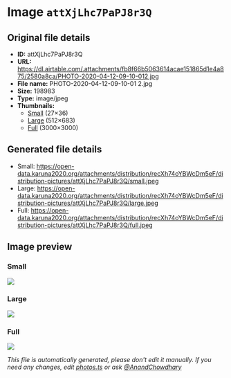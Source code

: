 # Image `attXjLhc7PaPJ8r3Q`

## Original file details

- **ID:** attXjLhc7PaPJ8r3Q
- **URL:** https://dl.airtable.com/.attachments/fb8f66b5063614acae151865d1e4a875/2580a8ca/PHOTO-2020-04-12-09-10-012.jpg
- **File name:** PHOTO-2020-04-12-09-10-01 2.jpg
- **Size:** 198983
- **Type:** image/jpeg
- **Thumbnails:**
  - [Small](https://dl.airtable.com/.attachmentThumbnails/65058ac6719b6a76ad39cae2319b28bc/576f3d36) (27×36)
  - [Large](https://dl.airtable.com/.attachmentThumbnails/feb40a21b629bf5a22ca4da8c896af0c/8bf9215c) (512×683)
  - [Full](https://dl.airtable.com/.attachmentThumbnails/0c3adcb0287ae78c892d0b270881a0fa/0d0f82ca) (3000×3000)

## Generated file details

- Small: https://open-data.karuna2020.org/attachments/distribution/recXh74oYBWcDm5eF/distribution-pictures/attXjLhc7PaPJ8r3Q/small.jpeg
- Large: https://open-data.karuna2020.org/attachments/distribution/recXh74oYBWcDm5eF/distribution-pictures/attXjLhc7PaPJ8r3Q/large.jpeg
- Full: https://open-data.karuna2020.org/attachments/distribution/recXh74oYBWcDm5eF/distribution-pictures/attXjLhc7PaPJ8r3Q/full.jpeg

## Image preview

### Small

![](https://open-data.karuna2020.org/attachments/distribution/recXh74oYBWcDm5eF/distribution-pictures/attXjLhc7PaPJ8r3Q/small.jpeg)

### Large

![](https://open-data.karuna2020.org/attachments/distribution/recXh74oYBWcDm5eF/distribution-pictures/attXjLhc7PaPJ8r3Q/large.jpeg)

### Full

![](https://open-data.karuna2020.org/attachments/distribution/recXh74oYBWcDm5eF/distribution-pictures/attXjLhc7PaPJ8r3Q/full.jpeg)

_This file is automatically generated, please don't edit it manually. If you need any changes, edit [photos.ts](/photos.ts) or ask [@AnandChowdhary](https://github.com/AnandChowdhary)_
